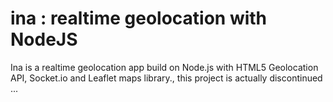 ina : realtime geolocation with NodeJS
=========================

 Ina is a realtime geolocation app build on Node.js with HTML5 Geolocation API, Socket.io and Leaflet maps library., this project is actually discontinued ...

